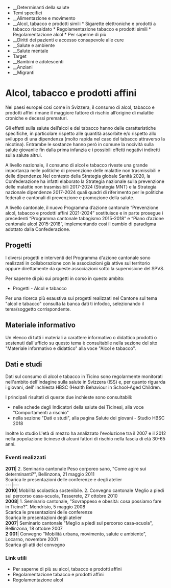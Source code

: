   * __Determinanti della salute
  * Temi specifici
  *  __Alimentazione e movimento
  *  __Alcol, tabacco e prodotti simili
    * Sigarette elettroniche e prodotti a tabacco riscaldato
    * Regolamentazione tabacco e prodotti simili
    * Regolamentazione alcol
    * Per saperne di più
  *  __Diritti dei pazienti e accesso consapevole alle cure
  *  __Salute e ambiente
  *  __Salute mentale
  * Target
  *  __Bambini e adolescenti
  *  __Anziani
  *  __Migranti

#  Alcol, tabacco e prodotti affini

Nei paesi europei così come in Svizzera, il consumo di alcol, tabacco e
prodotti affini rimane il maggiore fattore di rischio all’origine di malattie
croniche e decessi prematuri.

Gli effetti sulla salute dell’alcol e del tabacco hanno delle caratteristiche
specifiche, in particolare rispetto alle quantità assorbite e/o rispetto allo
sviluppo di una dipendenza (molto rapida nel caso del tabacco attraverso la
nicotina). Entrambe le sostanze hanno però in comune la nocività sulla salute
giovanile fin dalla prima infanzia e i possibili effetti negativi indiretti
sulla salute altrui.

A livello nazionale, il consumo di alcol e tabacco riveste una grande
importanza nelle politiche di prevenzione delle malattie non trasmissibili e
delle dipendenze.Nel contesto della Strategia globale Sanità 2020, la
Confederazione ha infatti elaborato la Strategia nazionale sulla prevenzione
delle malattie non trasmissibili 2017-2024 (Strategia MNT) e la Strategia
nazionale dipendenze 2017-2024 quali quadri di riferimento per le politiche
federali e cantonali di prevenzione e promozione della salute.

A livello cantonale, il nuovo Programma d’azione cantonale “Prevenzione alcol,
tabacco e prodotti affini 2021-2024” sostituisce e in parte prosegue i
precedenti “Programma cantonale tabagismo 2015-2018” e “Piano d’azione
cantonale alcol 2015-2018”, implementando così il cambio di paradigma adottato
dalla Confederazione.

##  Progetti

I diversi progetti e interventi del Programma d'azione cantonale sono
realizzati in collaborazione con le associazioni già attive sul territorio
oppure direttamente da queste associazioni sotto la supervisione del SPVS.

Per saperne di più sui progetti in corso in questo ambito:

  * Progetti - Alcol e tabacco

Per una ricerca più esaustiva sui progetti realizzati nel Cantone sul tema
"alcol e tabacco" consulta la banca dati ti infodoc, selezionando il
tema/soggetto corrispondente.

##  Materiale informativo

Un elenco di tutti i materiali a carattere informativo o didattico prodotti o
sostenuti dall'ufficio su questo tema è consultabile nella sezione del sito
"Materiale informativo e didattico" alla voce "Alcol e tabacco".

##  Dati e studi

Dati sul consumo di alcol e tabacco in Ticino sono regolarmente monitorati
nell'ambito dell'Indagine sulla salute in Svizzera (ISS) e, per quanto
riguarda i giovani, dell' inchiesta HBSC (Health Behaviour in School-Aged
Children.

I principali risultati di queste due inchieste sono consultabili:

  * nelle schede degli Indicatori della salute dei Ticinesi, alla voce "Comportamenti a rischio"
  * nella sezione "Dati e studi", alla pagina Salute dei giovani - Studio HBSC 2018

Inoltre lo studio L'età di mezzo ha analizzato l'evoluzione tra il 2007 e il
2012 nella popolazione ticinese di alcuni fattori di rischio nella fascia di
età 30-65 anni.

###  Eventi realizzati

**2011**|  2\. Seminario cantonale Peso corporeo sano, "Come agire sui
determinanti?", Bellinzona, 21 maggio 2011  
Scarica le presentazioni delle conferenze e degli atelier  
---|---  
 **2010**|  Mobilità scolastica sostenibile. 2. Convegno cantonale Meglio a
piedi sul percorso casa-scuola, Tesserete, 27 ottobre 2010  
 **2008**|  1\. Seminario cantonale, "Sovrappeso e obesità: cosa possiamo fare
in Ticino?". Mendrisio, 5 maggio 2008  
Scarica le presentazioni delle conferenze  
Scarica le presentazioni degli atelier  
 **2007**|  Seminario cantonale "Meglio a piedi sul percorso casa-scuola",
Bellinzona, 18 ottobre 2007  
 **2** **001**|  Convegno "Mobilità urbana, movimento, salute e ambiente",
Locarno, novembre 2001  
Scarica gli atti del convegno  
  
###  Link utili

  * Per saperne di più su alcol, tabacco e prodotti affini
  * Regolamentazione tabacco e prodotti affini
  * Regolamentazione alcol

